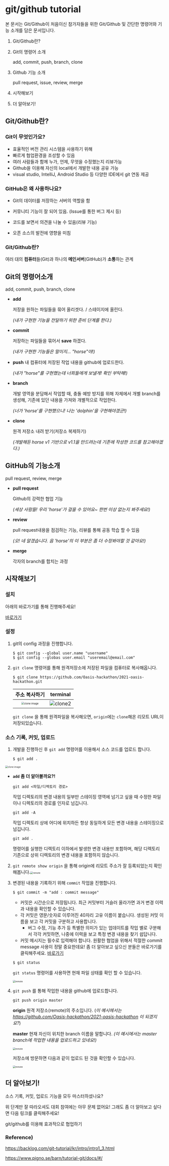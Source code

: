 # git/github tutorial

본 문서는 Git/Github이 처음이신 참가자들을 위한 Git/Github 및 간단한 명령어와 기능 소개를 담은 문서입니다.

1. Git/Github란?

2. Git의 명령어 소개

   add, commit, push, branch, clone

3. Github 기능 소개

   pull request, issue, review, merge

4. 시작해보기

5. 더 알아보기!

   

## Git/Github란?

### Git이 무엇인가요?

- 효율적인 버전 관리 시스템을 사용하기 위해
- 빠르게 협업환경을 조성할 수 있음
- 여러 사람들과 함께 누가, 언제, 무엇을 수정했는지 리뷰가능
- Github을 이용해 자신의 local에서 개발한 내용 공유 가능
- visual studio, IntelliJ, Android Studio 등 다양한 IDE에서 git 연동 제공



### GitHub은 왜 사용하나요?

- Git의 데이터를 저장하는 서버의 역할을 함
- 커뮤니티 기능이 잘 되어 있음. (Issue를 통한 버그 제시 등)

- 코드를 보면서 의견을 나눌 수 있음(리뷰 기능)
- 오픈 소스의 발전에 영향을 미침



### Git/Github란?

여러 대의 **컴퓨터**들(Git)과 하나의 **메인서버**(GitHub)가 **소통**하는 관계



## Git의 명령어소개

add, commit, push, branch, clone

- **add**

  저장을 원하는 파일들을 묶어 올리겟다. / 스테이지에 올린다.

  *(내가 구현한 기능을 전달하기 위한 준비 단계를 한다.)*

- **commit**

  저장하는 파일들을 묶어서 **save** 하겠다.

  *(내가 구현한 기능들은 말이지... "horse"야!)*

- **push**
  내 컴퓨터에 저장된 작업 내용을 github에 업로드한다.

  *(내가 "horse"를 구현했는데 너희들에게 보낼게! 확인 부탁해!)*

- **branch**

  개발 영역을 분담해서 작업할 때, 충돌 예방 방지를 위해 자체에서 개별 branch를 생성해, 기존에 있던 내용을 가져와 개별적으로 작업한다.

  *(너가 'horse'를 구현했으니! 나는 'dolphin'을 구현해야겠군!)*

- **clone**

  원격 저장소 내려 받기(저장소 복제하기)

  *(개발해둔 horse v1 기반으로 v1.1을 만드려는데 기존에 작성한 코드를 참고해야겠다.)*



## GitHub의 기능소개

pull request, review, merge

- **pull request**

  Github의 강력한 협업 기능

  *(세상 사람들! 우리 'horse'가 걸을 수 있어요~ 한번 이상 없는지 봐주세요!)*

- **review**

  pull request내용을 점검하는 기능, 리뷰를 통해 공동 학습 할 수 있음

  *(오! 네 알겠습니다. 음 'horse'의 이 부분은 좀 더 수정봐야할 것 같아요!)*

- **merge**

  각자의 branch를 합치는 과정



## 시작해보기

### 설치

아래의 바로가기를 통해 진행해주세요!

[바로가기](https://git-scm.com/downloads)

### 설정

1. git의 config 과정을 진행합니다.	

   ```
   $ git config --global user.name "username"
   $ git config --globas user.email "useremail@email.com"
   ```

2. `git clone` 명령어를 통해 원격저장소에 저장된 파일을 컴퓨터로 복사해옵니다.

   ```
   $ git clone https://github.com/Oasis-hackathon/2021-oasis-hackathon.git 
   ```

   |                        주소 복사하기                         |          terminal           |
   | :----------------------------------------------------------: | :-------------------------: |
   | <img src="./img/clone image.png" alt="clone image" style="zoom:50%;" /> | ![clone2](./img/clone2.png) |

   `git clone` 을 통해 원격파일을 복사해오면, `origin`에는 `clone`해온 리모트 URL이 저장되있습니다.

   

### 소스 기록, 커밋, 업로드

1. 개발을 진행하신 후 `git add` 명령어를 이용해서 소스 코드를 업로드 합니다.

   ```
   $ git add . 
   ```

<img src="./img/add.png" alt="clone image" style="zoom:50%;" />

- **`add` 좀 더 알아볼까요?!**

  `git add <파일/디렉토리 경로>`

  작업 디렉토리의 변경 내용의 일부만 스테이징 영역에 넘기고 싶을 때 수정한 파일이나 디렉토리의 경로를 인자로 넘깁니다.

  `git add -A`

  작업 디렉토리 상에 어디에 위치하든 항상 동일하게 모든 변경 내용을 스테이징으로 넘깁니다.

  `git add .`

  명령어를 실행한 디렉토리 이하에서 발생한 변경 내용만 포함하며, 해당 디렉토리 기존으로 상위 디렉토리의 변경 내용을 포함하지 않습니다.

2. `git remote show origin` 을 통해 origin에 리모트 주소가 잘 등록되었는지 확인해봅니다.<img src="./img/remote.png" alt="remote" style="zoom:50%;" />

3. 변경된 내용을 기록하기 위해 `commit` 작업을 진행합니다.

   ```
   $ git commit -m "add : commit message"
   ```

   - 커밋은 시간순으로 저장됩니다. 최근 커밋부터 거슬러 올라가면 과거 변경 이력과 내용을 확인할 수 있습니다.
   - 각 커밋은 영문/숫자로 이루어진 40자리 고유 이름이 붙습니다. 생성된 커밋 이름을 보고 각 커밋을 구분하고 사용합니다.
     - 버그 수정, 기능 추가 등 특별한 의미가 있는 업데이트를 작업 별로 구분해서 각각 커밋하면, 나중에 이력을 보고 특정 변경 내용을 찾기 쉽답니다.
   - 커밋 메시지는 필수로 입력해야 합니다. 원활한 협업을 위해서 적절한 commit message 사용이 정말 중요한데요! 좀 더 알아보고 싶으신 분들은 바로가기를 클릭해주세요. [바로가기](https://tttsss77.tistory.com/58)

   ```
   $ git status
   ```

   `git status` 명령어를 사용하면 현재 파일 상태를 확인 할 수 있습니다.

   <img src="./img/commit.png" alt="remote" style="zoom:50%;" />

4. `git push` 를 통해 작업한 내용을 github에 업로드합니다.

   ```
   git push origin master
   ```

   **origin** 원격 저장소(remote)의 주소입니다. (*이 예시에서는 https://github.com/Oasis-hackathon/2021-oasis-hackathon 이 되겠지요?*)

   **master** 현재 자신이 위치한 branch 이름을 말합니다. *(이 예시에서는 master branch에 작업한 내용을 업로드하고 있네요!)*

   <img src="./img/push.png" alt="remote" style="zoom:50%;" />

   저장소에 방문하면 다음과 같이 업로드 된 것을 확인할 수 있습니다.

   <img src="./img/github.png" alt="remote" style="zoom:50%;" />

## 더 알아보기!

소스 기록, 커밋, 업로드 기능을 모두 마스터하셨나요? 

위 단계만 잘 따라오셔도 대회 참여에는 아무 문제 없어요! 그래도 좀 더 알아보고 싶다면 다음 링크를 클릭해주세요!

git/github를 이용해 효과적으로 협업하기

### Reference)

https://backlog.com/git-tutorial/kr/intro/intro1_3.html

https://www.pigno.se/barn/tutorial-git/docs/#/